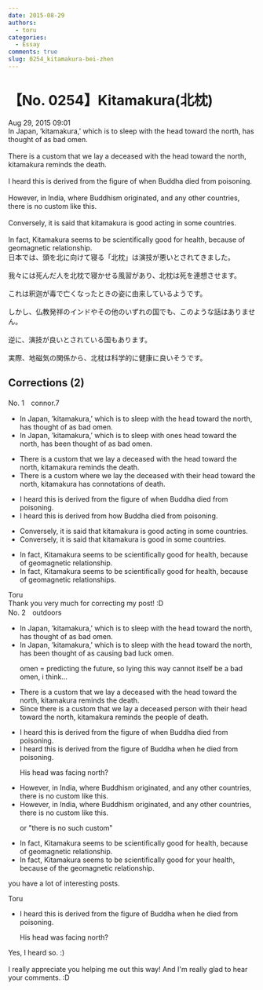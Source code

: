 ```yaml
---
date: 2015-08-29
authors:
  - toru
categories:
  - Essay
comments: true
slug: 0254_kitamakura-bei-zhen
---
```


# 【No. 0254】Kitamakura(北枕)
<div class="date">Aug 29, 2015 09:01</div>
<div id="post"><div id="body_show_ori">
In Japan, ’kitamakura,’ which is to sleep with the head toward the north, has thought of as bad omen.<br/><br/>There is a custom that we lay a deceased with the head toward the north, kitamakura reminds the death.<br/><br/>I heard this is derived from the figure of when Buddha died from poisoning.<br/><br/>However, in India, where Buddhism originated, and any other countries, there is no custom like this.<br/><br/>Conversely, it is said that kitamakura is good acting in some countries.<br/><br/>In fact, Kitamakura seems to be scientifically good for health, because of geomagnetic relationship.
</div></div>

<!-- more -->

<div id="post_ja"><div id="body_show_mo">
日本では、頭を北に向けて寝る「北枕」は演技が悪いとされてきました。<br/><br/>我々には死んだ人を北枕で寝かせる風習があり、北枕は死を連想させます。<br/><br/>これは釈迦が毒で亡くなったときの姿に由来しているようです。<br/><br/>しかし、仏教発祥のインドやその他のいずれの国でも、このような話はありません。<br/><br/>逆に、演技が良いとされている国もあります。<br/><br/>実際、地磁気の関係から、北枕は科学的に健康に良いそうです。<br/>
</div></div>

## Corrections (2)
<div id="block"><div class="first_name"> No. 1　<span class="just_name">connor.7</span></div><div id="block2">
<ul class="correction_field">
<li class="incorrect">In Japan, ’kitamakura,’ which is to sleep with the head toward the north, has thought of as bad omen.</li>
<li class="corrected correct">
In Japan, ’kitamakura,’ which is to sleep with <span class="f_blue">ones </span>head toward the north, has <span class="f_blue">been</span> thought of as bad omen.
</li>
</ul>
<ul class="correction_field">
<li class="incorrect">There is a custom that we lay a deceased with the head toward the north, kitamakura reminds the death.</li>
<li class="corrected correct">
There is a custom <span class="f_blue">where</span> we lay <span class="f_blue">the</span> deceased with the<span class="f_blue">ir</span> head toward the north, kitamakura <span class="f_blue">has connotations</span> <span class="f_blue">of</span> death.
</li>
</ul>
<ul class="correction_field">
<li class="incorrect">I heard this is derived from the figure of when Buddha died from poisoning.</li>
<li class="corrected correct">
I heard this is derived from how Buddha died from poisoning.
</li>
</ul>
<ul class="correction_field">
<li class="incorrect">Conversely, it is said that kitamakura is good acting in some countries.</li>
<li class="corrected correct">
Conversely, it is said that kitamakura is good in some countries.
</li>
</ul>
<ul class="correction_field">
<li class="incorrect">In fact, Kitamakura seems to be scientifically good for health, because of geomagnetic relationship.</li>
<li class="corrected correct">
In fact, Kitamakura seems to be scientifically good for health, because of geomagnetic relationship<span class="f_red">s</span>.
</li>
</ul>
</div><div class="name"><span class="just_name">Toru</span><br>
Thank you very much for correcting my post! :D
</div>
</div>
<div id="block"><div class="first_name"> No. 2　<span class="just_name">outdoors</span></div><div id="block2">
<ul class="correction_field">
<li class="incorrect">In Japan, ’kitamakura,’ which is to sleep with the head toward the north, has thought of as bad omen.</li>
<li class="corrected correct">
In Japan, ’kitamakura,’ which is to sleep with the head toward the north, has <span class="f_blue">been </span>thought of as <span class="f_blue">causing </span>bad <span class="f_blue">luck</span> <span class="sline">omen</span>.
<p class="correction_comment">omen = predicting the future, so lying this way cannot itself be a bad omen, i think...</p>
</li>
</ul>
<ul class="correction_field">
<li class="incorrect">There is a custom that we lay a deceased with the head toward the north, kitamakura reminds the death.</li>
<li class="corrected correct">
<span class="f_blue">Since t</span>here is a custom that we lay a deceased <span class="f_blue">person </span>with the<span class="f_blue">ir</span> head toward the north, kitamakura reminds <span class="sline">the</span> <span class="f_blue">people of </span>death.
</li>
</ul>
<ul class="correction_field">
<li class="incorrect">I heard this is derived from the figure of when Buddha died from poisoning.</li>
<li class="corrected correct">
I heard this is derived from the figure of Buddha when <span class="f_blue">he </span>died from poisoning.
<p class="correction_comment">His head was facing north?</p>
</li>
</ul>
<ul class="correction_field">
<li class="incorrect">However, in India, where Buddhism originated, and any other countries, there is no custom like this.</li>
<li class="corrected correct">
However, in India, where Buddhism originated, and any other countries, there is no custom like this.
<p class="correction_comment">or "there is no such custom"</p>
</li>
</ul>
<ul class="correction_field">
<li class="incorrect">In fact, Kitamakura seems to be scientifically good for health, because of geomagnetic relationship.</li>
<li class="corrected correct">
In fact, Kitamakura seems to be scientifically good for <span class="f_blue">your </span>health, because of <span class="f_blue">the </span>geomagnetic relationship.
</li>
</ul>
<p class="comment_small">
 you have a lot of interesting posts.
</p>

</div><div class="name"><span class="just_name">Toru</span><br><div class="quote_field"><ul class="correction_field">
<li class="corrected correct">
I heard this is derived from the figure of Buddha when <span class="f_blue">he </span>died from poisoning.
<p class="correction_comment">
His head was facing north?
</p>
</li>
</ul></div>
Yes, I heard so. :)<br/><br/>I really appreciate you helping me out this way!  And I'm really glad to hear your comments. :D
</div>
</div>
